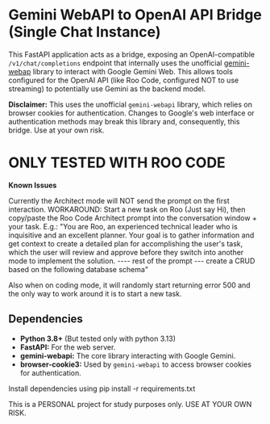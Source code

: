 # Gemini WebAPI to OpenAI API Bridge (Single Chat Instance)  
  
This FastAPI application acts as a bridge, exposing an OpenAI-compatible `/v1/chat/completions` endpoint that internally uses the unofficial [gemini-webap](https://github.com/HanaokaYuzu/Gemini-API) library to interact with Google Gemini Web. This allows tools configured for the OpenAI API (like Roo Code, configured NOT to use streaming) to potentially use Gemini as the backend model.  
  
**Disclaimer:** This uses the unofficial `gemini-webapi` library, which relies on browser cookies for authentication. Changes to Google's web interface or authentication methods may break this library and, consequently, this bridge. Use at your own risk.  

# ONLY TESTED WITH ROO CODE

**Known Issues**

Currently the Architect mode will NOT send the prompt on the first interaction.
WORKAROUND: Start a new task on Roo (Just say Hi), then copy/paste the Roo Code Architect prompt into the conversation window + your task.
E.g.: 
"You are Roo, an experienced technical leader who is inquisitive and an excellent planner. Your goal is to gather information and get context to create a detailed plan for accomplishing the user's task, which the user will review and approve before they switch into another mode to implement the solution.
---- rest of the prompt ---
create a CRUD based on the following database schema"

Also when on coding mode, it will randomly start returning error 500 and the only way to work around it is to start a new task.
  
## Dependencies  
  
* **Python 3.8+** (But tested only with python 3.13)  
* **FastAPI:** For the web server.  
* **gemini-webapi:** The core library interacting with Google Gemini.  
* **browser-cookie3:** Used by `gemini-webapi` to access browser cookies for authentication.  
  
Install dependencies using pip install -r requirements.txt

This is a PERSONAL project for study purposes only. USE AT YOUR OWN RISK.
